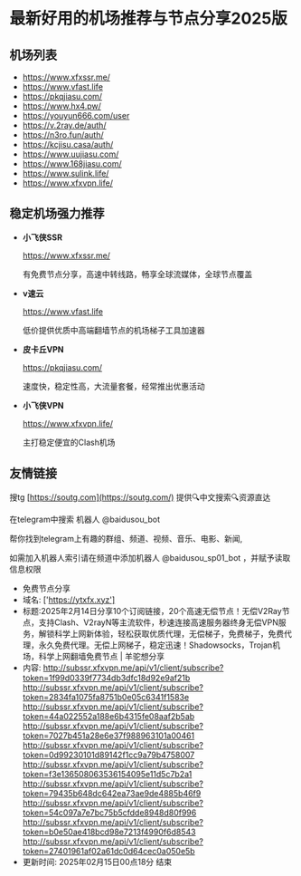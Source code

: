 # 最新好用的机场推荐与节点分享2025版

## 机场列表
* https://www.xfxssr.me/
* https://www.vfast.life
* https://pkqjiasu.com/
* https://www.hx4.pw/ 
* https://youyun666.com/user
* https://v.2ray.de/auth/
* https://n3ro.fun/auth/
* https://kcjisu.casa/auth/
* https://www.uujiasu.com/
* https://www.168jiasu.com/
* https://www.sulink.life/
* https://www.xfxvpn.life/

## 稳定机场强力推荐

+ **小飞侠SSR**
  
   https://www.xfxssr.me/
   
   有免费节点分享，高速中转线路，畅享全球流媒体，全球节点覆盖
   
+ **v速云**
  
   https://www.vfast.life
   
   低价提供优质中高端翻墙节点的机场梯子工具加速器
   
+ **皮卡丘VPN**
  
   https://pkqjiasu.com/
   
   速度快，稳定性高，大流量套餐，经常推出优惠活动
   
+ **小飞侠VPN**
  
   https://www.xfxvpn.life/
   
   主打稳定便宜的Clash机场

## 友情链接

搜tg [https://soutg.com](https://soutg.com/) 提供🔍中文搜索🔍资源直达

在telegram中搜索 机器人 @baidusou_bot

帮你找到telegram上有趣的群组、频道、视频、音乐、电影、新闻,

如需加入机器人索引请在频道中添加机器人 @baidusou_sp01_bot ，并赋予读取信息权限

- 免费节点分享 
- 域名: ['https://ytxfx.xyz'] 
- 标题:2025年2月14日分享10个订阅链接，20个高速无偿节点！无偿V2Ray节点，支持Clash、V2rayN等主流软件，秒速连接高速服务器终身无偿VPN服务，解锁科学上网新体验，轻松获取优质代理，无偿梯子，免费梯子，免费代理，永久免费代理。无偿上网梯子，稳定迅速！Shadowsocks，Trojan机场，科学上网翻墙免费节点  |  羊驼想分享 
- 内容: 
http://subssr.xfxvpn.me/api/v1/client/subscribe?token=1f99d0339f7734db3dfc18d92e9af21b
http://subssr.xfxvpn.me/api/v1/client/subscribe?token=2834fa1075fa8751b0e05c6341f1583e
http://subssr.xfxvpn.me/api/v1/client/subscribe?token=44a022552a188e6b4315fe08aaf2b5ab
http://subssr.xfxvpn.me/api/v1/client/subscribe?token=7027b451a28e6e37f988963101a00461
http://subssr.xfxvpn.me/api/v1/client/subscribe?token=0d99230101d89142f1cc9a79b4758007
http://subssr.xfxvpn.me/api/v1/client/subscribe?token=f3e136508063536154095e11d5c7b2a1
http://subssr.xfxvpn.me/api/v1/client/subscribe?token=79435b648dc642ea73ae9de4885b46f9
http://subssr.xfxvpn.me/api/v1/client/subscribe?token=54c097a7e7bc75b5cfdde8948d80f996
http://subssr.xfxvpn.me/api/v1/client/subscribe?token=b0e50ae418bcd98e7213f4990f6d8543
http://subssr.xfxvpn.me/api/v1/client/subscribe?token=27401961af02a61dc0d64cec0a050e5b 
- 更新时间: 2025年02月15日00点18分 
结束
